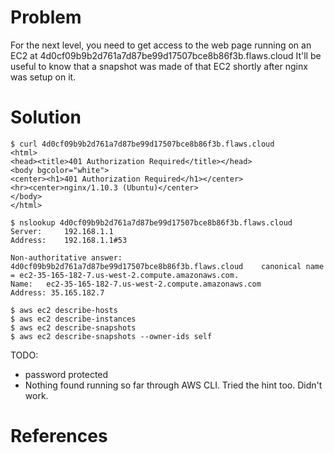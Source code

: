 # Problem
For the next level, you need to get access to the web page running on an EC2 at 4d0cf09b9b2d761a7d87be99d17507bce8b86f3b.flaws.cloud
It'll be useful to know that a snapshot was made of that EC2 shortly after nginx was setup on it.

# Solution

```
$ curl 4d0cf09b9b2d761a7d87be99d17507bce8b86f3b.flaws.cloud
<html>
<head><title>401 Authorization Required</title></head>
<body bgcolor="white">
<center><h1>401 Authorization Required</h1></center>
<hr><center>nginx/1.10.3 (Ubuntu)</center>
</body>
</html>
```

```
$ nslookup 4d0cf09b9b2d761a7d87be99d17507bce8b86f3b.flaws.cloud
Server:		192.168.1.1
Address:	192.168.1.1#53

Non-authoritative answer:
4d0cf09b9b2d761a7d87be99d17507bce8b86f3b.flaws.cloud	canonical name = ec2-35-165-182-7.us-west-2.compute.amazonaws.com.
Name:	ec2-35-165-182-7.us-west-2.compute.amazonaws.com
Address: 35.165.182.7
```

```
$ aws ec2 describe-hosts
$ aws ec2 describe-instances
$ aws ec2 describe-snapshots
$ aws ec2 describe-snapshots --owner-ids self
```


TODO:
- password protected
- Nothing found running so far through AWS CLI. Tried the hint too. Didn't work.


# References